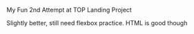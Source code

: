 My Fun 2nd Attempt at TOP Landing Project

Slightly better, still need flexbox practice. HTML is good though